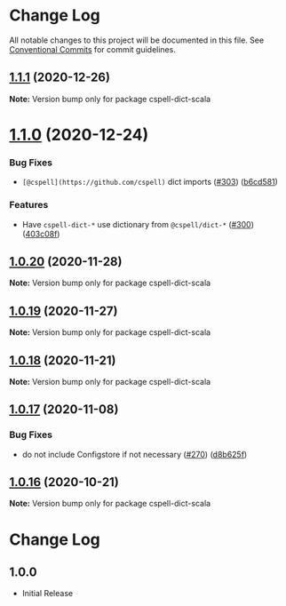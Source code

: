 # Change Log

All notable changes to this project will be documented in this file.
See [Conventional Commits](https://conventionalcommits.org) for commit guidelines.

## [1.1.1](https://github.com/streetsidesoftware/cspell-dicts/compare/cspell-dict-scala@1.1.0...cspell-dict-scala@1.1.1) (2020-12-26)

**Note:** Version bump only for package cspell-dict-scala





# [1.1.0](https://github.com/streetsidesoftware/cspell-dicts/compare/cspell-dict-scala@1.0.20...cspell-dict-scala@1.1.0) (2020-12-24)


### Bug Fixes

* `[@cspell](https://github.com/cspell)` dict imports ([#303](https://github.com/streetsidesoftware/cspell-dicts/issues/303)) ([b6cd581](https://github.com/streetsidesoftware/cspell-dicts/commit/b6cd58114caa8752fba69522e6b740a4be74dd6e))


### Features

* Have `cspell-dict-*` use dictionary from `@cspell/dict-*` ([#300](https://github.com/streetsidesoftware/cspell-dicts/issues/300)) ([403c08f](https://github.com/streetsidesoftware/cspell-dicts/commit/403c08fbd1d11a083f586e591b87ef9a47f71944))





## [1.0.20](https://github.com/streetsidesoftware/cspell-dicts/compare/cspell-dict-scala@1.0.19...cspell-dict-scala@1.0.20) (2020-11-28)

**Note:** Version bump only for package cspell-dict-scala





## [1.0.19](https://github.com/streetsidesoftware/cspell-dicts/compare/cspell-dict-scala@1.0.18...cspell-dict-scala@1.0.19) (2020-11-27)

**Note:** Version bump only for package cspell-dict-scala





## [1.0.18](https://github.com/streetsidesoftware/cspell-dicts/compare/cspell-dict-scala@1.0.17...cspell-dict-scala@1.0.18) (2020-11-21)

**Note:** Version bump only for package cspell-dict-scala

## [1.0.17](https://github.com/streetsidesoftware/cspell-dicts/compare/cspell-dict-scala@1.0.16...cspell-dict-scala@1.0.17) (2020-11-08)

### Bug Fixes

- do not include Configstore if not necessary ([#270](https://github.com/streetsidesoftware/cspell-dicts/issues/270)) ([d8b625f](https://github.com/streetsidesoftware/cspell-dicts/commit/d8b625f2f42d5cc6c4a9390216ac1e5037886e44))

## [1.0.16](https://github.com/streetsidesoftware/cspell-dicts/compare/cspell-dict-scala@1.0.15...cspell-dict-scala@1.0.16) (2020-10-21)

**Note:** Version bump only for package cspell-dict-scala

# Change Log

## 1.0.0

- Initial Release
